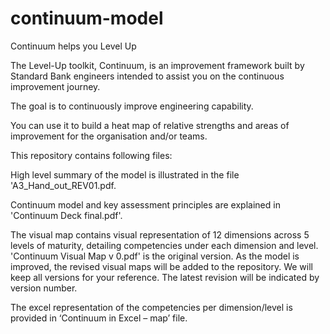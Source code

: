 # continuum-model

Continuum helps you Level Up

The Level-Up toolkit, Continuum, is an improvement framework built by Standard Bank engineers intended to assist you on the continuous improvement journey. 

The goal is to continuously improve engineering capability. 

You can use it to build a heat map of relative strengths and areas of improvement for the organisation and/or teams.

This repository contains following files:

High level summary of the model is illustrated in the file 'A3_Hand_out_REV01.pdf.

Continuum model and key assessment principles are explained in 'Continuum Deck final.pdf'.

The visual map contains visual representation of 12 dimensions across 5 levels of maturity, detailing competencies under each dimension and level. 'Continuum Visual Map v 0.pdf' is the original version. As the model is improved, the revised visual maps will be added to the repository. We will keep all versions for your reference. The latest revision will be indicated by version number. 

The excel representation of the competencies per dimension/level is provided in ‘Continuum in Excel – map’ file. 



